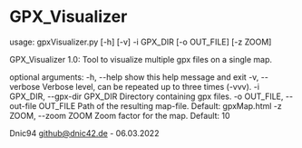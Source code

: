 # GPX_Visualizer

usage: gpxVisualizer.py [-h] [-v] -i GPX_DIR [-o OUT_FILE] [-z ZOOM]

GPX_Visualizer 1.0: Tool to visualize multiple gpx files on a single map.

optional arguments:
  -h, --help            show this help message and exit
  -v, --verbose         Verbose level, can be repeated up to three times (-vvv).
  -i GPX_DIR, --gpx-dir GPX_DIR
                        Directory containing gpx files.
  -o OUT_FILE, --out-file OUT_FILE
                        Path of the resulting map-file. Default: gpxMap.html
  -z ZOOM, --zoom ZOOM  Zoom factor for the map. Default: 10

Dnic94 <github@dnic42.de> - 06.03.2022
